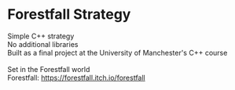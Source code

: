 # Forestfall Strategy
Simple C++ strategy \
No additional libraries \
Built as a final project at the University of Manchester's C++ course\
\
Set in the Forestfall world \
Forestfall: https://forestfall.itch.io/forestfall 

